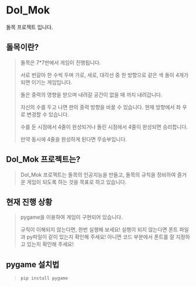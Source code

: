 # Dol_Mok
돌목 프로젝트 입니다.


## 돌목이란?
>돌목은 7*7판에서 게임이 진행됩니다.
>
>서로 번갈아 한 수씩 두며 가로, 세로, 대각선 중 한 방향으로 같은 색 돌이 4개가 되면 이기는 게임입니다.
>
>돌은 중력의 영향을 받으며 내려갈 공간이 없을 때 까지 내려갑니다.
>
>자신의 수를 두고 나면 판의 중력 방향을 바꿀 수 있습니다. 현재 방향에서 좌 우로 변경할 수 있습니다.
>
>수를 둔 시점에서 4줄이 완성되거나 돌린 시점에서 4줄이 완성되면 승리합니다.
>
>만약 동시에 4줄을 완성하게 된다면 무승부입니다.



## Dol_Mok 프로젝트는?
>Dol_Mok 프로젝트는 돌목의 인공지능을 만들고, 돌목의 규칙을 정비하여 즐거운 게임이 되도록 하는 것을 목표로 하고 있습니다.
>


## 현재 진행 상황
>pygame을 이용하여 게임이 구현되어 있습니다.
>
>
>규칙이 이해되지 않는다면, 한번 실행해 보세요!
>실행이 되지 않는다면 폰트 파일과 py파일이 같이 있는지 확인해 주세요!
>아니면 코드 부분에서 폰트를 잘 지정하고 있는지 확인해 주세요!


## pygame 설치법
>```pip install pygame```

